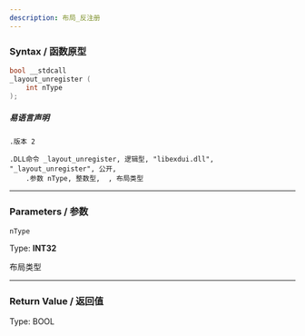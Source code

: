 ```yaml
---
description: 布局_反注册
---
```


### Syntax / 函数原型

```C++
bool __stdcall 
_layout_unregister (
    int nType
);
```

##### 易语言声明

```Elang
.版本 2

.DLL命令 _layout_unregister, 逻辑型, "libexdui.dll", "_layout_unregister", 公开, 
    .参数 nType, 整数型,  , 布局类型
```
---

### Parameters / 参数

`nType`

Type: **INT32**

布局类型

---

### Return Value / 返回值

Type: BOOL
